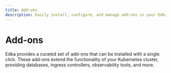 ```yaml
---
title: Add-ons
description: Easily install, configure, and manage add-ons in your Edka cluster
---
```


# Add-ons

Edka provides a curated set of add-ons that can be installed with a single click. These add-ons extend the functionality of your Kubernetes cluster, providing databases, ingress controllers, observability tools, and more.
